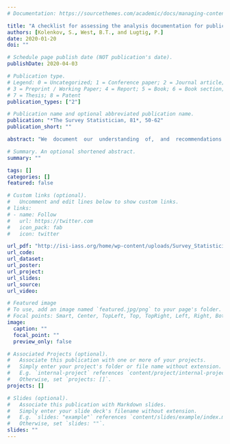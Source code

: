 ```yaml
---
# Documentation: https://sourcethemes.com/academic/docs/managing-content/

title: "A checklist for assessing the analysis documentation for public-use complex sample survey data sets"
authors: [Kolenkov, S., West, B.T., and Lugtig, P.]
date: 2020-01-20
doi: ""

# Schedule page publish date (NOT publication's date).
publishDate: 2020-04-03

# Publication type.
# Legend: 0 = Uncategorized; 1 = Conference paper; 2 = Journal article;
# 3 = Preprint / Working Paper; 4 = Report; 5 = Book; 6 = Book section;
# 7 = Thesis; 8 = Patent
publication_types: ["2"]

# Publication name and optional abbreviated publication name.
publication: "*The Survey Statistician, 81*, 50-62"
publication_short: ""

abstract: "We  document  our  understanding  of,  and  recommendations  for,  appropriate  best  practices  in documenting the complex sampling design settings for statistical software that enables design-based analyses of survey data. We discuss features of complex sample survey data such as stratification, clustering, unequal probabilities of selection, and calibration, and outline their impact on estimation procedures. We provide assessment guidelines and a checklist that will aid complex sample survey data  providers  in  aligning  their  level  of  documentation  with  best practices  andshow  how  existing surveys and their documentation score based on these guidelines."

# Summary. An optional shortened abstract.
summary: ""

tags: []
categories: []
featured: false

# Custom links (optional).
#   Uncomment and edit lines below to show custom links.
# links:
# - name: Follow
#   url: https://twitter.com
#   icon_pack: fab
#   icon: twitter

url_pdf: "http://isi-iass.org/home/wp-content/uploads/Survey_Statistician_2020_January_N81.pdf"
url_code:
url_dataset:
url_poster:
url_project:
url_slides:
url_source:
url_video:

# Featured image
# To use, add an image named `featured.jpg/png` to your page's folder. 
# Focal points: Smart, Center, TopLeft, Top, TopRight, Left, Right, BottomLeft, Bottom, BottomRight.
image:
  caption: ""
  focal_point: ""
  preview_only: false

# Associated Projects (optional).
#   Associate this publication with one or more of your projects.
#   Simply enter your project's folder or file name without extension.
#   E.g. `internal-project` references `content/project/internal-project/index.md`.
#   Otherwise, set `projects: []`.
projects: []

# Slides (optional).
#   Associate this publication with Markdown slides.
#   Simply enter your slide deck's filename without extension.
#   E.g. `slides: "example"` references `content/slides/example/index.md`.
#   Otherwise, set `slides: ""`.
slides: ""
---
```

